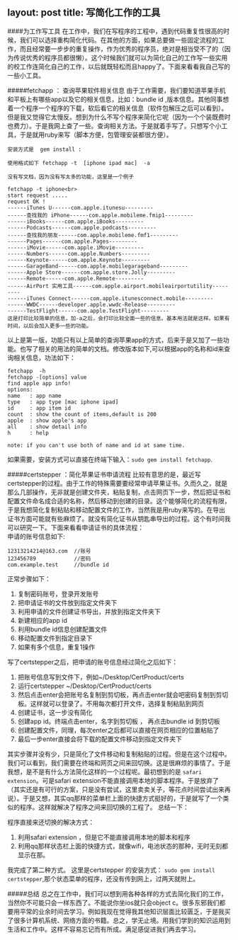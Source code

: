 layout: post
title: 写简化工作的工具
---

####为工作写工具
在工作中，我们在写程序的工程中，遇到代码重复性很高的时候，我们可以选择重构简化代码。在其他的方面，如果总要做一些固定流程的工作，而且经常要一步步的重复操作，作为优秀的程序员，绝对是相当受不了的（因为传说优秀的程序员都很懒）。这个时候我们就可以为简化自己的工作写一些实用的校工作连简化自己的工作，以后就既轻松而且happy了。下面来看看我自己写的一些小工具。

#####fetchapp ： 查询苹果软件相关信息
由于工作需要，我们要知道苹果手机和平板上有哪些app以及它的相关信息，比如：bundle id ,版本信息。其他同事想着一个程序一个程序的下载，软后看它的相关信息（软件包解压之后可以看到）。但是我又觉得它太慢反。想到为什么不写个程序来简化它呢（因为一个个装既费时也费力）。于是我网上查了一些。查询相关方法。于是就着手写了。只想写个小工具，于是就用ruby来写（脚本方便，包管理安装都很方便）。


	安装方式是  gem install :
	
	使用格式如下 fetchapp -t  [iphone ipad mac]  -a 
	
	没有写文档，因为没有写太多的功能，这里是一个例子
	
	fetchapp -t iphone<br>
	start request .....
	request OK !
	------iTunes U------com.apple.itunesu---------
	------查找我的 iPhone------com.apple.mobileme.fmip1---------
	------iBooks------com.apple.iBooks---------
	------Podcasts------com.apple.podcasts---------
	------查找我的朋友------com.apple.mobileme.fmf1---------
	------Pages------com.apple.Pages---------
	------iMovie------com.apple.iMovie---------
	------Numbers------com.apple.Numbers---------
	------Keynote------com.apple.Keynote---------
	------GarageBand------com.apple.mobilegarageband---------
	------Apple Store------com.apple.store.Jolly---------
	------Remote------com.apple.Remote---------
	------AirPort 实用工具------com.apple.airport.mobileairportutility---------
	------iTunes Connect------com.apple.itunesconnect.mobile---------
	------WWDC------developer.apple.wwdc-Release---------
	------TestFlight------com.apple.TestFlight---------
	这是打印比较简单的信息，加-a之后，会打印比较全面一些的信息。基本用法就是这样。如果有时间，以后会加入更多一些的功能。 

以上是第一版，功能只有以上简单的查询苹果app的方式，后来于是又加了一些功能。也写了相关的用法的简单的文档。修改版本如下,可以根据app的名称和id来查询相关信息，功法如下：

    fetchapp  -h
	fetchapp -[options] value
	find apple app info!
	options: 
	name   : app name 
	type   : app type [mac iphone ipad]
	id     : app item id 
	count  : show the count of items,default is 200
	apple  : show apple's app
	all    : show detail info
	h      : help
	
	note: if you can't use both of name and id at same time.
	
如果需要，安装方式可以直接在终端下输入：`sudo gem install fetchapp`.

#####certstepper ：简化苹果证书申请流程
比较有意思的是，最近写certstepper的过程。由于工作的特殊需要要经常申请苹果证书。久而久之，就是那么几部操作，无非就是创建文件夹，粘贴复制，点击网页下一步，然后把证书和配置文件命名成合适的名称，然后移动到创建的目录。这个能够简化的流程有限，于是我想简化复制粘贴和移动配置文件的工作，当然我是用ruby来写的。在导出证书方面可能就有些麻烦了。就没有简化证书从钥匙串导出的过程。这个有时间我可以研究一下。下面来看看申请证书的具体流程：    
申请的账号信息如下:

	12313214214@163.com  //账号
	123456789            //密码
	com.example.test     //bundle id

正常步骤如下：   

1. 复制密码账号，登录开发账号
2. 把申请证书的文件放到指定文件夹下
3. 利用申请的文件创建证书导出，并放到指定文件夹下
4. 新建相应的app id
5. 利用bundle id信息创建配置文件
6. 移动配置文件到指定目录下
7. 如果有多个信息，重复1操作

写了certstepper之后，把申请的账号信息经过简化之后如下：

1. 把账号信息写到文件下，例如~/Desktop/CertProduct/certs
2. 运行certstepper ~/Desktop/CertProduct/certs
3. 然后点击enter会把账号名复制到剪切板，再点击enter就会吧密码复制到剪切板。这样就可以登录了。不用每次都打开文件，选择复制粘贴到网页
4. 创建证书，这一步没有简化
5. 创建app id。终端点击enter，名字到剪切板 ， 再点击bundle id 到剪切板
6. 创建配置文件，同理，每次enter之后都可以直接在网页相应的位置粘贴了
7. 最后一步enter直接会将下载的配置文件移动到指定文件夹下

其实步骤并没有少，只是简化了文件移动和复制粘贴的过程。但是在这个过程中。我们可以看到，我们需要在终端和网页之间来回切换。这是很麻烦的事情了。于是我想，是不是有什么方法简化这样的一个过程呢。最初想到的是 `safari extension`。可是safari extension不能直接调用本地的脚本程序。于是放弃了（其实还是有可行的方案，只是没有尝试，这里卖卖关子，等花点时间尝试出来再说）。于是又想，其实qq那样的菜单栏上面的快捷方式挺好的，于是就写了一个类似的程序。这样就解决了程序之间来回切换的工程了。
总结一下：

程序直接来还切换的解决方式：
  
1. 利用safari extension ，但是它不能直接调用本地的脚本和程序
2. 利用qq那样状态栏上面的快捷方式，就像wifi，电池状态的那种，无时无刻都显示在那。

我完成了第二种方式。
这里是certstepper 的安装方式： `sudo gem install certstepper`,那个状态菜单的程序，还没有传到网上，过两天就附上。


#####总结
总之在工作中，我们可以想到用各种各样的方式去简化我们的工作，当然你不可能只会一样东西了。不能说你坐ios就只会object c。很多东邪我们都要用平常的业余时间去学习。例如我现在觉得我其他知识层面比较匮乏，于是我买了很多计算机系统、网络方面的书籍。总之，学无止境。用我们学到的知识运用到生活和工作中。这样不容易忘记而有所成。满足感促进我们再去学习。 




